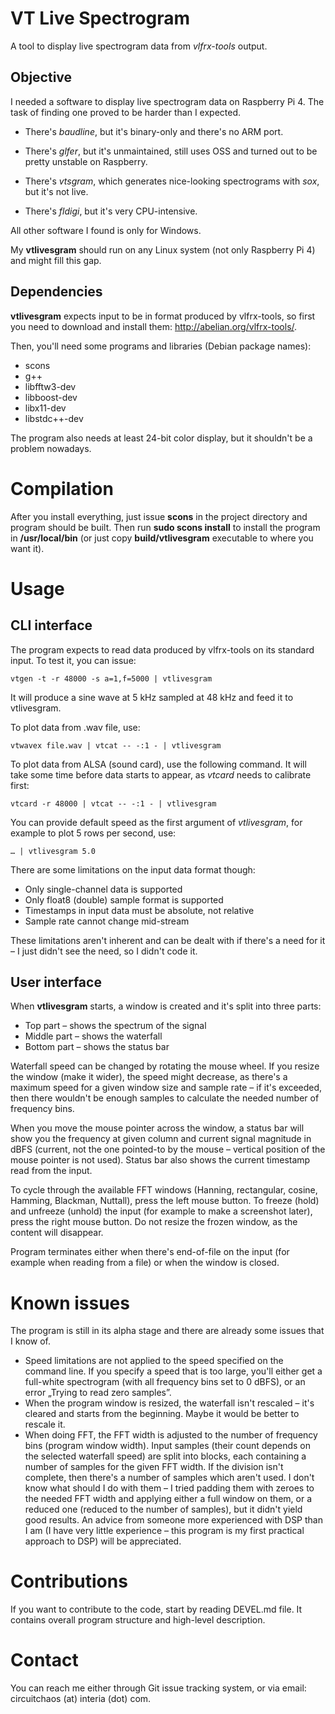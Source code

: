 # VT Live Spectrogram

A tool to display live spectrogram data from *vlfrx-tools* output.

## Objective

I needed a software to display live spectrogram data on Raspberry Pi 4. The task of finding one 
proved to be harder than I expected.

* There's *baudline*, but it's binary-only and there's no ARM port.

* There's *glfer*, but it's unmaintained, still uses OSS and turned out to be pretty unstable on Raspberry.

* There's *vtsgram*, which generates nice-looking spectrograms with *sox*, but it's not live.

* There's *fldigi*, but it's very CPU-intensive.

All other software I found is only for Windows.

My **vtlivesgram** should run on any Linux system (not only Raspberry Pi 4) and might fill this gap.

## Dependencies

**vtlivesgram** expects input to be in format produced by vlfrx-tools, so first you need to download 
and install them: http://abelian.org/vlfrx-tools/.

Then, you'll need some programs and libraries (Debian package names):

* scons
* g++
* libfftw3-dev
* libboost-dev
* libx11-dev
* libstdc++-dev

The program also needs at least 24-bit color display, but it shouldn't be a problem nowadays.

# Compilation

After you install everything, just issue **scons** in the project directory and program should be built. 
Then run **sudo scons install** to install the program in **/usr/local/bin** (or just copy **build/vtlivesgram** 
executable to where you want it).

# Usage

## CLI interface

The program expects to read data produced by vlfrx-tools on its standard input. To test it, you 
can issue:

`vtgen -t -r 48000 -s a=1,f=5000 | vtlivesgram`

It will produce a sine wave at 5 kHz sampled at 48 kHz and feed it to vtlivesgram.

To plot data from .wav file, use:

`vtwavex file.wav | vtcat -- -:1 - | vtlivesgram`

To plot data from ALSA (sound card), use the following command. It will take some time before data starts 
to appear, as *vtcard* needs to calibrate first:

`vtcard -r 48000 | vtcat -- -:1 - | vtlivesgram`

You can provide default speed as the first argument of *vtlivesgram*, for example to plot 5 rows per 
second, use:

`… | vtlivesgram 5.0`

There are some limitations on the input data format though:

* Only single-channel data is supported
* Only float8 (double) sample format is supported
* Timestamps in input data must be absolute, not relative
* Sample rate cannot change mid-stream

These limitations aren't inherent and can be dealt with if there's a need for it – I just didn't see the 
need, so I didn't code it.

## User interface

When **vtlivesgram** starts, a window is created and it's split into three parts:

* Top part – shows the spectrum of the signal
* Middle part – shows the waterfall
* Bottom part – shows the status bar

Waterfall speed can be changed by rotating the mouse wheel. If you resize the window (make it wider), 
the speed might decrease, as there's a maximum speed for a given window size and sample rate – if it's 
exceeded, then there wouldn't be enough samples to calculate the needed number of frequency bins.

When you move the mouse pointer across the window, a status bar will show you the frequency at given 
column and current signal magnitude in dBFS (current, not the one pointed-to by the mouse – vertical 
position of the mouse pointer is not used). Status bar also shows the current timestamp read from the 
input.

To cycle through the available FFT windows (Hanning, rectangular, cosine, Hamming, Blackman, Nuttall), 
press the left mouse button. To freeze (hold) and unfreeze (unhold) the input (for example to make a 
screenshot later), press the right mouse button. Do not resize the frozen window, as the content will 
disappear.

Program terminates either when there's end-of-file on the input (for example when reading from a file) 
or when the window is closed.

# Known issues

The program is still in its alpha stage and there are already some issues that I know of.

* Speed limitations are not applied to the speed specified on the command line. If you specify a speed 
that is too large, you'll either get a full-white spectrogram (with all frequency bins set to 0 dBFS), 
or an error „Trying to read zero samples”.
* When the program window is resized, the waterfall isn't rescaled – it's cleared and starts from the 
beginning. Maybe it would be better to rescale it.
* When doing FFT, the FFT width is adjusted to the number of frequency bins (program window width). Input 
samples (their count depends on the selected waterfall speed) are split into blocks, each containing a 
number of samples for the given FFT width. If the division isn't complete, then there's a number of 
samples which aren't used. I don't know what should I do with them – I tried padding them with zeroes 
to the needed FFT width and applying either a full window on them, or a reduced one (reduced to the 
number of samples), but it didn't yield good results. An advice from someone more experienced with DSP 
than I am (I have very little experience – this program is my first practical approach to DSP) will be 
appreciated.

# Contributions

If you want to contribute to the code, start by reading DEVEL.md file. It contains overall program structure 
and high-level description.

# Contact

You can reach me either through Git issue tracking system, or via email: circuitchaos (at) interia (dot) com.
